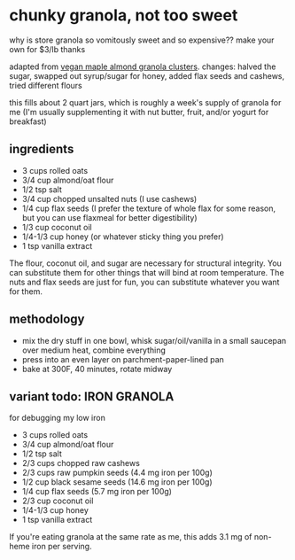 # chunky granola, not too sweet

why is store granola so vomitously sweet and so expensive?? make your own for $3/lb thanks

adapted from [vegan maple almond granola clusters](https://sallysbakingaddiction.com/maple-almond-granola-clusters-vegan/). 
changes: halved the sugar, swapped out syrup/sugar for honey, added flax seeds and cashews, tried different flours

this fills about 2 quart jars, which is roughly a week's supply of granola for me (I'm usually supplementing it with nut butter, fruit, and/or yogurt for breakfast)

## ingredients
- 3 cups rolled oats
- 3/4 cup almond/oat flour
- 1/2 tsp salt
- 3/4 cup chopped unsalted nuts (I use cashews)
- 1/4 cup flax seeds (I prefer the texture of whole flax for some reason, but you can use flaxmeal for better digestibility)
- 1/3 cup coconut oil
- 1/4-1/3 cup honey (or whatever sticky thing you prefer)
- 1 tsp vanilla extract

The flour, coconut oil, and sugar are necessary for structural integrity. You can substitute them for other things that will bind at room temperature. The nuts and flax seeds are just for fun, you can substitute whatever you want for them.

## methodology
- mix the dry stuff in one bowl, whisk sugar/oil/vanilla in a small saucepan over medium heat, combine everything
- press into an even layer on parchment-paper-lined pan
- bake at 300F, 40 minutes, rotate midway

## variant todo: IRON GRANOLA
for debugging my low iron
- 3 cups rolled oats
- 3/4 cup almond/oat flour
- 1/2 tsp salt
- 2/3 cups chopped raw cashews
- 2/3 cups raw pumpkin seeds (4.4 mg iron per 100g)
- 1/2 cup black sesame seeds (14.6 mg iron per 100g)
- 1/4 cup flax seeds (5.7 mg iron per 100g)
- 2/3 cup coconut oil
- 1/4-1/3 cup honey
- 1 tsp vanilla extract

If you're eating granola at the same rate as me, this adds 3.1 mg of non-heme iron per serving.
